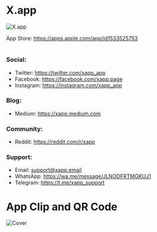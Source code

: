 # X.app

![X.app](https://user-images.githubusercontent.com/7535389/130846792-54ec343d-41cf-496c-8d5e-64cd24ef5a87.png)

App Store: https://apps.apple.com/app/id1533525753

#

### Social:

- Twitter: https://twitter.com/xapp_app
- Facebook: https://facebook.com/xapp.page
- Instagram: https://instagram.com/xapp_app


### Blog:
- Medium: https://xapp.medium.com


### Community:
- Reddit: https://reddit.com/r/xapp


### Support:
- Email: support@xapp.email
- WhatsApp: https://wa.me/message/JLNODFRTMGKUJ1
- Telegram: https://t.me/xapp_support


# App Clip and QR Code

![Cover](https://user-images.githubusercontent.com/7535389/126345238-5abc1486-9b0f-49de-81fd-7d4ee9655b46.png)

